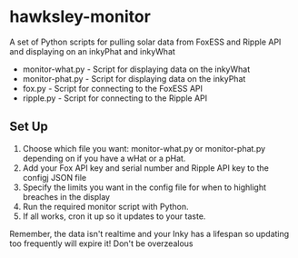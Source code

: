 # hawksley-monitor
A set of Python scripts for pulling solar data from FoxESS and Ripple API and displaying on an inkyPhat and inkyWhat

+ monitor-what.py - Script for displaying data on the inkyWhat
+ monitor-phat.py - Script for displaying data on the inkyPhat
+ fox.py - Script for connecting to the FoxESS API
+ ripple.py - Script for connecting to the Ripple API

## Set Up
1. Choose which file you want:  monitor-what.py or monitor-phat.py depending on if you have a wHat or a pHat.
2. Add your Fox API key and serial number and Ripple API key to the configj JSON file
3. Specify the limits you want in the config file for when to highlight breaches in the display
4. Run the required monitor script with Python.
5. If all works, cron it up so it updates to your taste.

Remember, the data isn't realtime and your Inky has a lifespan so updating too frequently will expire it!  Don't be overzealous
